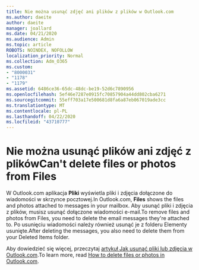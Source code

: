 ```yaml
---
title: Nie można usunąć zdjęć ani plików z plików w Outlook.com
ms.author: daeite
author: daeite
manager: joallard
ms.date: 04/21/2020
ms.audience: Admin
ms.topic: article
ROBOTS: NOINDEX, NOFOLLOW
localization_priority: Normal
ms.collection: Adm_O365
ms.custom:
- "8000031"
- "1178"
- "1179"
ms.assetid: 6486ce36-65dc-48dc-be19-52d6c7890956
ms.openlocfilehash: 5ef46e7287e0915fc70857904a44dd802cba6271
ms.sourcegitcommit: 55eff703a17e500681d8fa6a87eb067019ade3cc
ms.translationtype: MT
ms.contentlocale: pl-PL
ms.lasthandoff: 04/22/2020
ms.locfileid: "43710777"
---
```

# <a name="cant-delete-files-or-photos-from-files"></a><span data-ttu-id="8d5ae-102">Nie można usunąć plików ani zdjęć z plików</span><span class="sxs-lookup"><span data-stu-id="8d5ae-102">Can't delete files or photos from Files</span></span>

<span data-ttu-id="8d5ae-103">W Outlook.com aplikacja **Pliki** wyświetla pliki i zdjęcia dołączone do wiadomości w skrzynce pocztowej.</span><span class="sxs-lookup"><span data-stu-id="8d5ae-103">In Outlook.com, **Files** shows the files and photos attached to messages in your mailbox.</span></span> <span data-ttu-id="8d5ae-104">Aby usunąć pliki i zdjęcia z plików, musisz usunąć dołączone wiadomości e-mail.</span><span class="sxs-lookup"><span data-stu-id="8d5ae-104">To remove files and photos from Files, you need to delete the email messages they're attached to.</span></span> <span data-ttu-id="8d5ae-105">Po usunięciu wiadomości należy również usunąć je z folderu Elementy usunięte.</span><span class="sxs-lookup"><span data-stu-id="8d5ae-105">After deleting the messages, you also need to delete them from your Deleted Items folder.</span></span>

<span data-ttu-id="8d5ae-106">Aby dowiedzieć się więcej, przeczytaj [artykuł Jak usunąć pliki lub zdjęcia w Outlook.com](https://support.office.com/article/bae0531f-040f-4c42-90b9-786ca718c16d?wt.mc_id=Office_Outlook_com_Alchemy).</span><span class="sxs-lookup"><span data-stu-id="8d5ae-106">To learn more, read [How to delete files or photos in Outlook.com](https://support.office.com/article/bae0531f-040f-4c42-90b9-786ca718c16d?wt.mc_id=Office_Outlook_com_Alchemy).</span></span>